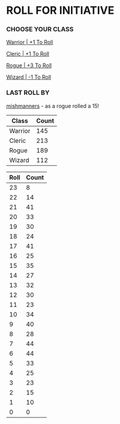# ROLL FOR INITIATIVE
### CHOOSE YOUR CLASS

[Warrior | +1 To Roll](https://github.com/benjaminsampica/benjaminsampica/issues/new?title=roll%7Cwarrior&body=Just+click+%27Submit+new+issue%27.)

[Cleric | +1 To Roll](https://github.com/benjaminsampica/benjaminsampica/issues/new?title=roll%7Ccleric&body=Just+click+%27Submit+new+issue%27.)

[Rogue | +3 To Roll](https://github.com/benjaminsampica/benjaminsampica/issues/new?title=roll%7Crogue&body=Just+click+%27Submit+new+issue%27.)

[Wizard | -1 To Roll](https://github.com/benjaminsampica/benjaminsampica/issues/new?title=roll%7Cwizard&body=Just+click+%27Submit+new+issue%27.)
### LAST ROLL BY
[mishmanners](https://www.github.com/mishmanners) - as a rogue rolled a 15!

|Class|Count|
|-|-|
|Warrior|145|
|Cleric|213|
|Rogue|189|
|Wizard|112|

|Roll|Count|
|-|-|
|23|8
|22|14
|21|41
|20|33
|19|30
|18|24
|17|41
|16|25
|15|35
|14|27
|13|32
|12|30
|11|23
|10|34
|9|40
|8|28
|7|44
|6|44
|5|33
|4|25
|3|23
|2|15
|1|10
|0|0
